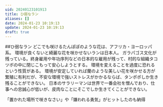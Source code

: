 ```yaml
---
uid: 20240123101913
title: ひ弱なラン
aliases: []
date: 2024-01-23 10:19:13
update: 2024-01-23 10:19:13
draft: true
---
```



##ひ弱なラン
どこでも咲けるたんぽぽのような花は、アフリカ・ヨーロッパ系。
環境が良くないと綺麗な花を咲かせないランは日本人。
ガラパゴス文化が残っている。終身雇用や年功序列などの日本的な雇用が残って、村的な組織タコツボの中に閉じこもって安心しようとする。
環境を変えることを過度に恐れるという性質がある。
環境が安定していれば蘭のような美しい花を咲かせる方が繁殖に有利だが、不安な環境で強いストレスがかかるならば、タンポポしか生き残ることができない。
日本のサラリーマンは世界で一番会社を憎んでおり、仕事への忠誠心が低いが、皮肉なことにそこでしか生きてくことができない。

「置かれた場所で咲きなさい」や「嫌われる勇気」がヒットしたのも納得



[^mottoikenai]: https://www.notion.so/e8cc51cedfcd4aaaa623ecd375e1f7c2/ もっと言ってはいけない, 橘 玲, p236, 新潮社, 2019/01/17

